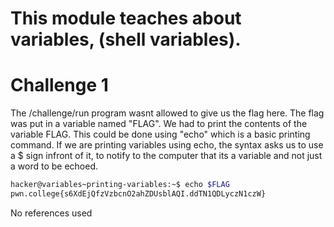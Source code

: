 # This module teaches about variables, (shell variables).
# Challenge 1
The /challenge/run program wasnt allowed to give us the flag here. The flag was put in a variable named "FLAG".
We had to print the contents of the variable FLAG. 
This could be done using "echo" which is a basic printing command.
If we are printing variables using echo, the syntax asks us to use a $ sign infront of it, to notify to the computer that its a variable and not just a word to be echoed.
```bash
hacker@variables~printing-variables:~$ echo $FLAG
pwn.college{s6XdEjQfzVzbcnO2ahZDUsblAQI.ddTN1QDLyczN1czW}
```
No references used

